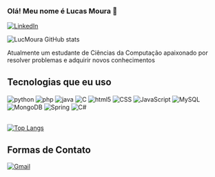 

### Olá! Meu nome é Lucas Moura 🤙
[![LinkedIn](https://img.shields.io/badge/LinkedIn-0077B5?style=for-the-badge&logo=linkedin&logoColor=white)](https://www.linkedin.com/in/lucas-salles-moura/)

![LucMoura GitHub stats](https://github-readme-stats.vercel.app/api?username=LucMoura&show_icons=true&theme=dark)

Atualmente um estudante de Ciências da Computação apaixonado por resolver problemas e adquirir novos conhecimentos


## Tecnologias que eu uso
<div style = "display: inline_block"<br>
  <img align="center" alt ="python" src="https://img.shields.io/badge/Python-14354C?style=for-the-badge&logo=python&logoColor=white">
  <img align="center" alt ="php" src=	"https://img.shields.io/badge/PHP-777BB4?style=for-the-badge&logo=php&logoColor=white">
  <img align="center" alt="java" src = "https://img.shields.io/badge/Java-ED8B00?style=for-the-badge&logo=openjdk&logoColor=white">
  <img align="center" alt="C" src= "https://img.shields.io/badge/C-00599C?style=for-the-badge&logo=c&logoColor=white">
  <img align="center" alt="html5" src= "https://img.shields.io/badge/HTML5-E34F26?style=for-the-badge&logo=html5&logoColor=white">
  <img align="center" alt="CSS" src= "https://img.shields.io/badge/CSS3-1572B6?style=for-the-badge&logo=css3&logoColor=white">
  <img align="center" alt="JavaScript" src= "https://img.shields.io/badge/JavaScript-323330?style=for-the-badge&logo=javascript&logoColor=F7DF1E">
  <img align="center" alt="MySQL" src = "https://img.shields.io/badge/mysql-4479A1.svg?style=for-the-badge&logo=mysql&logoColor=white">
  <img align="center" alt="MongoDB" src="https://img.shields.io/badge/MongoDB-%234ea94b.svg?style=for-the-badge&logo=mongodb&logoColor=white">
  <img align="center" alt="Spring" src="https://img.shields.io/badge/spring-%236DB33F.svg?style=for-the-badge&logo=spring&logoColor=white">
  <img align="center" alt="C#" src="https://img.shields.io/badge/c%23-%23239120.svg?style=for-the-badge&logo=csharp&logoColor=white">
</div>
<br>

[![Top Langs](https://github-readme-stats.vercel.app/api/top-langs/?username=LucMoura&layout=pie)](https://github.com/anuraghazra/github-readme-stats)

## Formas de Contato

[![Gmail](https://img.shields.io/badge/Gmail-D14836?style=for-the-badge&logo=gmail&logoColor=white)](lsam.lucmoura0410@gmail.com)

